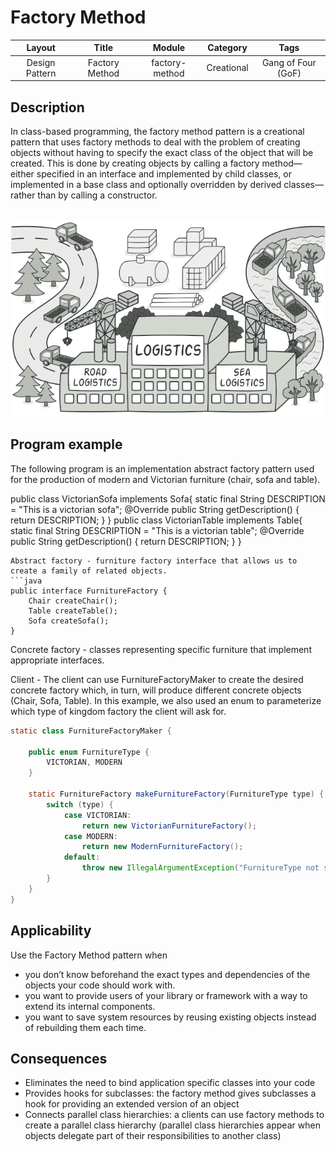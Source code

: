# Factory Method

| Layout         | Title          | Module         | Category        | Tags                |
|:--------------:|:--------------:|:--------------:|:---------------:|:-------------------:|
| Design Pattern | Factory Method | factory-method | Creational      | Gang of Four (GoF)  |

<h2>Description</h2>
In class-based programming, the factory method pattern is a creational pattern that uses factory methods to deal with the problem of creating objects without having to specify the exact class of the object that will be created. This is done by creating objects by calling a factory method—either specified in an interface and implemented by child classes, or implemented in a base class and optionally overridden by derived classes—rather than by calling a constructor.<br><br>

<p align="center">
    <img src="etc/factoryMethodExample.png" width="600" />
</p>

<h2>Program example</h2>
The following program is an implementation abstract factory pattern
used for the production of modern and Victorian furniture (chair, sofa and table).


 



public class VictorianSofa implements Sofa{
    static final String DESCRIPTION = "This is a victorian sofa";
    @Override
    public String getDescription() {
        return DESCRIPTION;
    }
}
public class VictorianTable implements Table{
    static final String DESCRIPTION = "This is a victorian table";
    @Override
    public String getDescription() {
        return DESCRIPTION;
    }
}
```
Abstract factory - furniture factory interface that allows us to create a family of related objects.
```java
public interface FurnitureFactory {
    Chair createChair();
    Table createTable();
    Sofa createSofa();
}
```

Concrete factory - classes representing specific furniture that implement appropriate interfaces.

Client -  The client can use FurnitureFactoryMaker to create the desired concrete factory which, in turn, will produce different concrete objects (Chair, Sofa, Table). In this example, we also used an enum to parameterize which type of kingdom factory the client will ask for.
```java
static class FurnitureFactoryMaker {

    public enum FurnitureType {
        VICTORIAN, MODERN
    }

    static FurnitureFactory makeFurnitureFactory(FurnitureType type) {
        switch (type) {
            case VICTORIAN:
                return new VictorianFurnitureFactory();
            case MODERN:
                return new ModernFurnitureFactory();
            default:
                throw new IllegalArgumentException("FurnitureType not supported.");
        }
    }
}

```


<h2>Applicability</h2>

Use the Factory Method pattern when

- you don’t know beforehand the exact types and dependencies of the objects your code should work with.
- you want to provide users of your library or framework with a way to extend its internal components.
- you want to save system resources by reusing existing objects instead of rebuilding them each time.

<h2>Consequences</h2>

- Eliminates the need to bind application specific classes into your code
- Provides hooks for subclasses: the factory method gives subclasses a hook for providing an extended version of an object
- Connects parallel class hierarchies: a clients can use factory methods to create a parallel class hierarchy (parallel
class hierarchies appear when objects delegate part of their responsibilities to another class)

